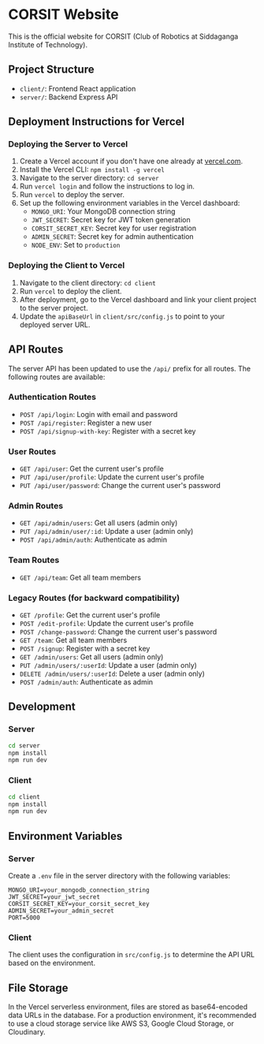 # CORSIT Website

This is the official website for CORSIT (Club of Robotics at Siddaganga Institute of Technology).

## Project Structure

- `client/`: Frontend React application
- `server/`: Backend Express API

## Deployment Instructions for Vercel

### Deploying the Server to Vercel

1. Create a Vercel account if you don't have one already at [vercel.com](https://vercel.com).
2. Install the Vercel CLI: `npm install -g vercel`
3. Navigate to the server directory: `cd server`
4. Run `vercel login` and follow the instructions to log in.
5. Run `vercel` to deploy the server.
6. Set up the following environment variables in the Vercel dashboard:
   - `MONGO_URI`: Your MongoDB connection string
   - `JWT_SECRET`: Secret key for JWT token generation
   - `CORSIT_SECRET_KEY`: Secret key for user registration
   - `ADMIN_SECRET`: Secret key for admin authentication
   - `NODE_ENV`: Set to `production`

### Deploying the Client to Vercel

1. Navigate to the client directory: `cd client`
2. Run `vercel` to deploy the client.
3. After deployment, go to the Vercel dashboard and link your client project to the server project.
4. Update the `apiBaseUrl` in `client/src/config.js` to point to your deployed server URL.

## API Routes

The server API has been updated to use the `/api/` prefix for all routes. The following routes are available:

### Authentication Routes
- `POST /api/login`: Login with email and password
- `POST /api/register`: Register a new user
- `POST /api/signup-with-key`: Register with a secret key

### User Routes
- `GET /api/user`: Get the current user's profile
- `PUT /api/user/profile`: Update the current user's profile
- `PUT /api/user/password`: Change the current user's password

### Admin Routes
- `GET /api/admin/users`: Get all users (admin only)
- `PUT /api/admin/user/:id`: Update a user (admin only)
- `POST /api/admin/auth`: Authenticate as admin

### Team Routes
- `GET /api/team`: Get all team members

### Legacy Routes (for backward compatibility)
- `GET /profile`: Get the current user's profile
- `POST /edit-profile`: Update the current user's profile
- `POST /change-password`: Change the current user's password
- `GET /team`: Get all team members
- `POST /signup`: Register with a secret key
- `GET /admin/users`: Get all users (admin only)
- `PUT /admin/users/:userId`: Update a user (admin only)
- `DELETE /admin/users/:userId`: Delete a user (admin only)
- `POST /admin/auth`: Authenticate as admin

## Development

### Server

```bash
cd server
npm install
npm run dev
```

### Client

```bash
cd client
npm install
npm run dev
```

## Environment Variables

### Server

Create a `.env` file in the server directory with the following variables:

```
MONGO_URI=your_mongodb_connection_string
JWT_SECRET=your_jwt_secret
CORSIT_SECRET_KEY=your_corsit_secret_key
ADMIN_SECRET=your_admin_secret
PORT=5000
```

### Client

The client uses the configuration in `src/config.js` to determine the API URL based on the environment.

## File Storage

In the Vercel serverless environment, files are stored as base64-encoded data URLs in the database. For a production environment, it's recommended to use a cloud storage service like AWS S3, Google Cloud Storage, or Cloudinary.